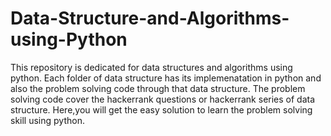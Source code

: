 # Data-Structure-and-Algorithms-using-Python
This repository is dedicated for data structures and algorithms using python.
Each folder of data structure has its implemenatation in python and also the problem solving code through that data structure.
The problem solving code cover the hackerrank questions or hackerrank series of data structure. 
Here,you will get the easy solution to learn the problem solving skill using python.


